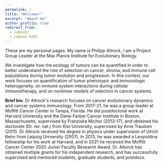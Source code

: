 ```yaml
---
permalink: /
title: "Welcome!"
excerpt: "About me"
author_profile: true
redirect_from: 
  - /about/
  - /about.html
---
```


These are my personal pages. My name is Philipp Altrock, I am a Project Group Leader at the Max Planck Institute for Evolutionary Biology. 

We investigate how the ecology of tumors can be quantified in order to better understand the role of selection on cancer, stroma, and immune cell populations during tumor evolution and progression. In this context, our work focuses on quantification of tumor phenotypic and immunologic heterogeneity, on immune system interactions during cellular immunotherapy, and on nonlinear models of selection in cancer systems.

**Brief bio**: Dr Altrock's research focuses on cancer evolutionary dynamics and cancer systems immunology. From 2017-21, he was a group leader at Moffitt Cancer Center in Tampa, Florida. He did postdoctoral work at Harvard University and the Dana-Farber Cancer Institute in Boston, Massachusetts, supervised by Franziska Michor (2013-17), and obtained his doctorate (Dr. rer. nat.) from Kiel University, supervised by Arne Traulsen (2011). Dr Altrock received his degree in physics under supervision of Ulrich Behn from Leipzig University (2007). In 2013, he was awarded a Leopoldina fellowship for his work at Harvard, and in 2021 he received the Moffitt Cancer Center 2020 Junior Faculty Research Award. Dr. Altorck has obtained multiple grants for his independent research, and has successfully supervised and mentored students, graduate students, and postdocs. 


